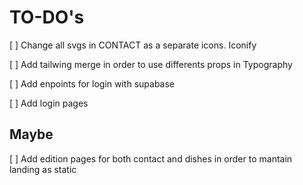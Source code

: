 # TO-DO's

[ ] Change all svgs in CONTACT as a separate icons. Iconify

[ ] Add tailwing merge in order to use differents props in Typography

[ ] Add enpoints for login with supabase

[ ] Add login pages

## Maybe

[ ] Add edition pages for both contact and dishes in order to mantain landing as static
